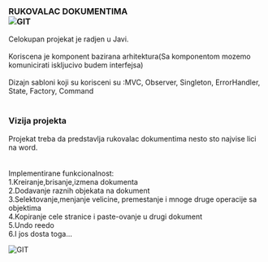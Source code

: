 ### RUKOVALAC DOKUMENTIMA <br> ![GIT](https://user-images.githubusercontent.com/72273445/95774678-23932780-0cc1-11eb-98e4-d11745fe1032.jpg) 


Celokupan projekat je radjen u Javi.<br><br>
Koriscena je komponent bazirana arhitektura(Sa komponentom mozemo komunicirati iskljucivo budem interfejsa)<br><br>
Dizajn sabloni koji su korisceni su :MVC, Observer, Singleton, ErrorHandler, State, Factory, Command<br><br>


### Vizija projekta

Projekat treba da predstavlja rukovalac dokumentima nesto sto najvise lici na word.<br><br><br>
Implementirane funkcionalnost:<br>
1.Kreiranje,brisanje,izmena dokumenta<br>
2.Dodavanje raznih objekata na dokument<br>
3.Selektovanje,menjanje velicine, premestanje i mnoge druge operacije sa objektima<br>
4.Kopiranje cele stranice i paste-ovanje u drugi dokument<br>
5.Undo reedo<br>
6.I jos dosta toga...

![GIT](https://i.ibb.co/1nndPhv/rudok-Example2.jpg)                                            

